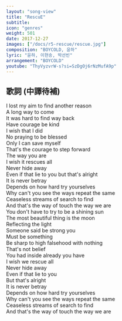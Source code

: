 ```yaml
---
layout: "song-view"
title: "RescuE"
subtitle:
icon: "genres"
weight: 501
date: 2017-12-27
images: ["/docs/r5-rescue/rescue.jpg"]
composition: "BOYCOLD, 윤하"
lyric: "윤하, 이현송, 박선빈"
arrangement: "BOYCOLD"
youtube: "ThyVyzvrW-s?si=SzDgOj6rNzMufA9p"
---
```


## 歌詞 (中譯待補)

I lost my aim to find another reason  
A long way to come  
It was hard to find way back  
Have courage be kind  
I wish that I did  
No praying to be blessed  
Only I can save myself  
That's the courage to step forward  
The way you are  
I wish it rescues all  
Never hide away  
Even if that lie to you but that's alright  
It is never betray  
Depends on how hard try yourselves  
Why can't you see the ways repeat the same  
Ceaseless streams of search to find  
And that's the way of touch the way we are  
You don't have to try to be a shining sun  
The most beautiful thing is the moon  
Reflecting the light  
Someone said be strong you  
Must be something  
Be sharp to high falsehood with nothing  
That's not belief  
You had inside already you have  
I wish we rescue all  
Never hide away  
Even if that lie to you  
But that's alright  
It is never betray  
Depends on how hard try yourselves  
Why can't you see the ways repeat the same  
Ceaseless streams of search to find  
And that's the way of touch the way we are  
